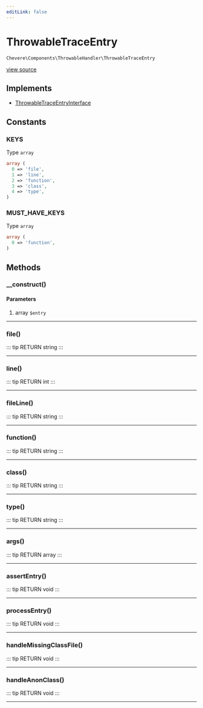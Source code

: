 ```yaml
---
editLink: false
---
```


# ThrowableTraceEntry

`Chevere\Components\ThrowableHandler\ThrowableTraceEntry`

[view source](https://github.com/chevere/chevere/blob/master/src/Chevere/Components/ThrowableHandler/ThrowableTraceEntry.php)

## Implements

- [ThrowableTraceEntryInterface](../../Interfaces/ThrowableHandler/ThrowableTraceEntryInterface.md)

## Constants

### KEYS

Type `array`

```php
array (
  0 => 'file',
  1 => 'line',
  2 => 'function',
  3 => 'class',
  4 => 'type',
)
```

### MUST_HAVE_KEYS

Type `array`

```php
array (
  0 => 'function',
)
```

## Methods

### __construct()

#### Parameters

1. array `$entry`

---

### file()

::: tip RETURN
string
:::

---

### line()

::: tip RETURN
int
:::

---

### fileLine()

::: tip RETURN
string
:::

---

### function()

::: tip RETURN
string
:::

---

### class()

::: tip RETURN
string
:::

---

### type()

::: tip RETURN
string
:::

---

### args()

::: tip RETURN
array
:::

---

### assertEntry()

::: tip RETURN
void
:::

---

### processEntry()

::: tip RETURN
void
:::

---

### handleMissingClassFile()

::: tip RETURN
void
:::

---

### handleAnonClass()

::: tip RETURN
void
:::

---
